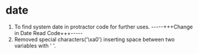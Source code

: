 # date
1. To find system date in protractor code for further uses.
-----+++Change in Date Read Code+++-----
2. Removed special characters('\xa0') inserting space between two variables with ' '.
